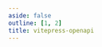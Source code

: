 ```yaml
---
aside: false
outline: [1, 2]
title: vitepress-openapi
---
```


<script setup lang="ts">
import { useData } from 'vitepress'
import ThemeConfiguration from '../docs/.vitepress/theme/components/ThemeConfiguration.vue'

const { isDark } = useData()
</script>

<div class="relative flex flex-col gap-4">

<ThemeConfiguration />

<OASpec :isDark="isDark" />

</div>
